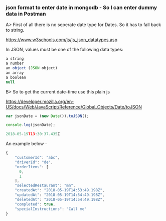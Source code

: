 ### json format to enter date in mongodb - So I can enter dummy data in Postman

A> First of all there is no seperate date type for Dates. So it has to fall back to string.

https://www.w3schools.com/js/js_json_datatypes.asp

In JSON, values must be one of the following data types:

```js
a string
a number
an object (JSON object)
an array
a boolean
null
```

B> So to get the current date-time use this plain js

https://developer.mozilla.org/en-US/docs/Web/JavaScript/Reference/Global_Objects/Date/toJSON

```js
var jsonDate = (new Date()).toJSON();

console.log(jsonDate);

2018-05-19T13:30:37.435Z
```

An example below -

```js
{
    "customerId": "abc",
    "driverId": "de",
    "orderItems": [
      0,
      1
    ],
    "selectedRestaurant": "mn",
    "createdAt": "2018-05-19T14:53:49.198Z",
    "updatedAt": "2018-05-19T14:54:49.198Z",
    "deletedAt": "2018-05-19T14:54:49.198Z",
    "completed": true,
    "specialInstructions": "Call me"
}
```